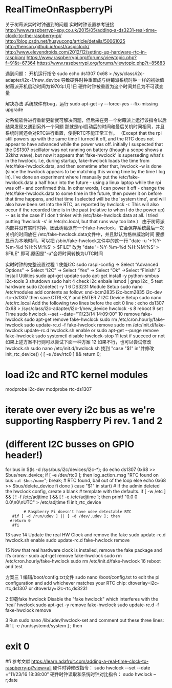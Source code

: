 # RealTimeOnRaspberryPi
关于树莓派实时时钟遇到的问题
实时时钟设置参考链接
http://www.raspberrypi-spy.co.uk/2015/05/adding-a-ds3231-real-time-clock-to-the-raspberry-pi/
http://blog.csdn.net/huayucong/article/details/50061025
http://henson.github.io/post/raspiclock/
http://www.elevendroids.com/2012/12/setting-up-hardware-rtc-in-raspbian/
https://www.raspberrypi.org/forums/viewtopic.php?f=91&t=67364
https://www.raspberrypi.org/forums/viewtopic.php?t=85683

遇到问题：
开机运行指令
sudo echo ds1307 0x68 > /sys/class/i2c-adapter/i2c-1/new_device
导致硬件时钟重置成与树莓派系统时钟一样的初始值
树莓派开机启动时间为1970年1月1日
硬件时钟被重置为这个时间并且为不可读变量

解决办法
系统软件有bug，运行
sudo apt-get –y –-force-yes --fix-missing  upgrade

对系统软件进行重新更新就可解决问题，但后来在另一个树莓派上运行该指令以后结果发现又遇到另外一个问题
那就是rpi启动后的时间和最后关机时间相同，并且系统时间还会对RTC进行重置，使得RTC不能正常工作。
（Except that the rpi still powers up with the same time I turned it off, and the RTC does not appear to have advanced while the power was off. initially I suspected that the DS1307 oscillator was not running on battery (though a scope shows a 32khz wave), but now it appears that 'fake-hwclock' is superseding what's in the hwclock. I.e, during startup, fake-hwclock loads the time from /etc/fake-hwclock.data, and then sometime after that, hwclock -w is done (since the hwclock appears to be matching this wrong time by the time I log in). I've done an experiment where I manually put the /etc/fake-hwclock.data a half hour into the future - using a linux laptop while the rpi was off - and confirmed this.
In other words, I can power it off - change the /etc/fake-hwclock.data to some time in the future, then power it on before that time happens, and that time I selected will be the 'system time', and will also have been set into the RTC, as reported by hwclock -r. This will also occur if the recorded time is in the past (relative to when I do the power up) -- as is the case if I don't tinker with /etc/fake-hwclock.data at all.
I tried putting 'hwclock -s' in /etc/rc.local, but that runs way too late.）
由于树莓派内部并没有实时时钟，因此树莓派有一个fake-hwclock，它会保存系统最后一次关机的时间放在
/etc/fake-hwclock.data文件中，并且默认为格林威治时间
要想显示为本地时间，可以把 /sbin/fake-hwclock文件中的这一行
"date -u '+%Y-%m-%d %H:%M:%S' > $FILE"
改为
"date '+%Y-%m-%d %H:%M:%S' > $FILE"
即可.原因是"-u"会将时间转换为UTC时间

实时时钟的完整设置过程
1 使能I2C
  sudo raspi-config  ->  Select “Advanced Options”  -> Select “I2C” -> Select “Yes” -> Select “Ok” ->Select “Finish”
2 Install Utilities
  sudo apt-get update
  sudo apt-get install -y python-smbus i2c-tools
3 shutdown
  sudo halt
4 check i2c enbale
  lsmod | grep i2c_
5 test hardware
  sudo i2cdetect -y 1
6 DS3231 Module Setup
  sudo nano /etc/modules
  add contents as follow:
       snd-bcm2835
       i2c-bcm2835
       i2c-dev
       rtc-ds1307
  then save.CTRL-X,Y and ENTER
7 I2C Device Setup
  sudo nano /etc/rc.local
  Add the following two lines before the exit 0 line :
     echo ds1307 0x68 > /sys/class/i2c-adapter/i2c-1/new_device
     hwclock -s
8 reboot
9 set Time
  sudo hwclock --set --date="11/23/14 14:09:00"
10 remove fake-hwclock
   sudo apt-get remove fake-hwclock
   sudo rm /etc/cron.hourly/fake-hwclock
   sudo update-rc.d -f fake-hwclock remove
   sudo rm /etc/init.d/fake-hwclock
   update-rc.d hwclock.sh enable
   or
   sudo apt-get  --purge remove fake-hwclock
   sudo systemctl disable hwclock-stop
 11 test if succeed or not
 如果上述方案不行则可以尝试下面一种方案
 12 如果不行，也可以尝试修改 hwclock.sh 
 sudo nano /etc/init.d/hwclock.sh
 找到 "case "$1" in"并修改
 init_rtc_device()
{
  [ -e /dev/rtc0 ] && return 0;

  # load i2c and RTC kernel modules
  modprobe i2c-dev
  modprobe rtc-ds1307

  # iterate over every i2c bus as we're supporting Raspberry Pi rev. 1 and 2
  # (different I2C busses on GPIO header!)
  for bus in $(ls -d /sys/bus/i2c/devices/i2c-*);
  do
    echo ds1307 0x68 >> $bus/new_device;
    if [ -e /dev/rtc0 ];
    then
      log_action_msg "RTC found on bus `cat $bus/name`";
      break; # RTC found, bail out of the loop
    else
      echo 0x68 >> $bus/delete_device
    fi
  done
}
 case "$1" in
   start)
       # If the admin deleted the hwclock config, create a blank
       # template with the defaults.
       if [ -w /etc ] && [ ! -f /etc/adjtime ] && [ ! -e /etc/adjtime ]; then
           printf "0.0 0 0.0\n0\nUTC" > /etc/adjtime
       fi
      init_rtc_device     

            # Raspberry Pi doesn't have udev detectable RTC
       #if [ -d /run/udev ] || [ -d /dev/.udev ]; then
      #return 0
       #fi
 13 save
 14 Update the real HW Clock and remove the fake
    sudo update-rc.d hwclock.sh enable
    sudo update-rc.d fake-hwclock remove
    
 15 Now that real hardware clock is installed, remove the fake package and it’s crons:-
    sudo apt-get remove fake-hwclock
    sudo rm /etc/cron.hourly/fake-hwclock
    sudo rm /etc/init.d/fake-hwclock
 16 reboot and test
 

  
  方案三
1 编辑/boot/config.txt文件
  sudo nano /boot/config.txt
  to edit the pi configuration and add whichever matches your RTC chip:
  dtoverlay=i2c-rtc,ds1307
  or
  dtoverlay=i2c-rtc,ds3231

2 卸载fake hwclock
Disable the "fake hwclock" which interferes with the 'real' hwclock
sudo apt-get -y remove fake-hwclock
sudo update-rc.d -f fake-hwclock remove

3 Run sudo nano /lib/udev/hwclock-set and comment out these three lines:
#if [ -e /run/systemd/system ] ; then
# exit 0
#fi
参考文献
https://learn.adafruit.com/adding-a-real-time-clock-to-raspberry-pi?view=all
硬件时钟修改指令：
sudo hwclock --set  --date =”11/23/16 18:38:00”
硬件时钟读取和系统时钟对比指令：
sudo hwclock –r;date

  
  
  
  

